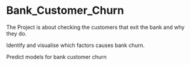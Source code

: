 # Bank_Customer_Churn

The Project is about checking the customers that exit the bank and why they do.


Identify and visualise which factors causes bank churn.


Predict models for bank customer churn
